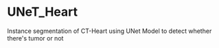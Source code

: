# UNeT_Heart
Instance segmentation of CT-Heart using UNet Model to detect whether there's tumor or not
